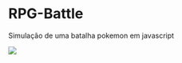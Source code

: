 # RPG-Battle
Simulação de uma batalha pokemon em javascript

![](https://pbs.twimg.com/media/EA6q9PgVAAAIhaD?format=png&name=small)
